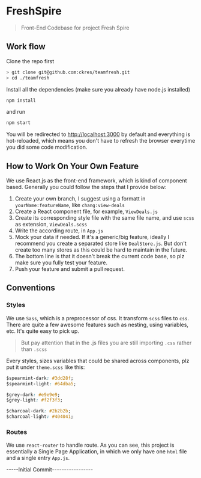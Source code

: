 # FreshSpire

> Front-End Codebase for project Fresh Spire

## Work flow

Clone the repo first

```sh
> git clone git@github.com:ckres/teamfresh.git
> cd ./teamfresh
```

Install all the dependencies (make sure you already have node.js installed)

```sh
npm install
```

and run

```sh
npm start
```

You will be redirected to [http://localhost:3000](http://localhost:3000) by default and everything is hot-reloaded, which means you don't have to refresh the browser everytime you did some code modification.

## How to Work On Your Own Feature

We use React.js as the front-end framework, which is kind of component based. Generally you could follow the steps that I provide below:

1. Create your own branch, I suggest using a formatt in `yourName:featureName`, like `chang:view-deals`
1. Create a React component file, for example, `ViewDeals.js`
1. Create its corresponding style file with the same file name, and use `scss` as extension, `ViewDeals.scss`
1. Write the according route, in `App.js`
1. Mock your data if needed. If it's a generic/big feature, ideally I recommend you create a separated store like `DealStore.js`. But don't create too many stores as this could be hard to maintain in the future.
1. The bottom line is that it doesn't break the current code base, so plz make sure you fully test your feature.
1. Push your feature and submit a pull request.

## Conventions

### Styles

We use `Sass`, which is a preprocessor of css. It transform `scss` files to `css`. There are quite a few awesome features such as nesting, using variables, etc. It's quite easy to pick up.

> But pay attention that in the .js files you are still importing `.css` rather than `.scss`

Every styles, sizes variables that could be shared across components, plz put it under `theme.scss` like this:

```css
$spearmint-dark: #3dd28f;
$spearmint-light: #64dba5;

$grey-dark: #e9e9e9;
$grey-light: #f2f3f3;

$charcoal-dark: #2b2b2b;
$charcoal-light: #404041;
```

### Routes

We use `react-router` to handle route. As you can see, this project is essentially a Single Page Application, in which we only have one `html` file and a single entry `App.js`.


-----Initial Commit-----------------

